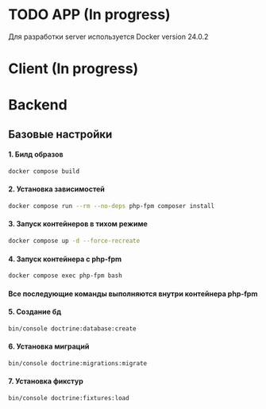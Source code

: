 # TODO APP (In progress)

Для разработки server используется Docker version 24.0.2

# Client (In progress)

# Backend
## Базовые настройки
#### 1. Билд образов
```bash
docker compose build
```
#### 2. Установка зависимостей
```bash
docker compose run --rm --no-deps php-fpm composer install
```
#### 3. Запуск контейнеров в тихом режиме
```bash
docker compose up -d --force-recreate
```
#### 4. Запуск контейнера с php-fpm
```bash
docker compose exec php-fpm bash
```
#### Все последующие команды выполняются внутри контейнера php-fpm
#### 5. Создание бд
```bash
bin/console doctrine:database:create
```
#### 6. Установка миграций
```bash
bin/console doctrine:migrations:migrate
```
#### 7. Установка фикстур
```bash
bin/console doctrine:fixtures:load
```
